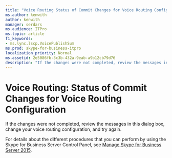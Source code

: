 ```yaml
---
title: "Voice Routing Status of Commit Changes for Voice Routing Configuration"
ms.author: kenwith
author: kenwith
manager: serdars
ms.audience: ITPro
ms.topic: article
f1_keywords:
- ms.lync.lscp.VoicePublishSum
ms.prod: skype-for-business-itpro
localization_priority: Normal
ms.assetid: 2e5086fb-3c3b-432a-9eab-a9b12cb79d76
description: "If the changes were not completed, review the messages in this dialog box, change your voice routing configuration, and try again."
---
```


# Voice Routing: Status of Commit Changes for Voice Routing Configuration
 
If the changes were not completed, review the messages in this dialog box, change your voice routing configuration, and try again.
  
For details about the different procedures that you can perform by using the Skype for Business Server Control Panel, see [Manage Skype for Business Server 2015](../../../manage/manage.md).
  

